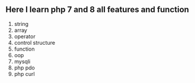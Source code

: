 ##  Here I learn php 7 and 8 all features and function

1. string
2. array
3. operator
4. control structure
5. function
6. oop
7. mysqli
8. php pdo
9. php curl

